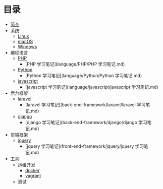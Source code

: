 # 目录

* [简介](README.md)
* 系统
    * [Linux](os/linux/linux.md)
    * [macOS](os/macos/macos.md)
    * [Windows](os/windows/Windows.md)
* 编程语言
    * [PHP](language/PHP/PHP.md)
        * [PHP 学习笔记](language/PHP/PHP 学习笔记.md)
    * [Python](language/Python/Python.md)
        *  [Python 学习笔记](language/Python/Python 学习笔记.md)
    * [javascript](language/javascript/javascript.md)
        * [javascript 学习笔记](language/javascript/javascript 学习笔记.md)
* 后台框架
    * [laravel](back-end-framework/laravel/laravel.md)
        * [laravel 学习笔记](back-end-framework/laravel/laravel 学习笔记.md)
    * [django](back-end-framework/django/django.md)
        * [django 学习笔记](back-end-framework/django/django 学习笔记.md)
* 前端框架
    * [jquery](front-end-framework/jquery/jquery.md)
        * [jquery 学习笔记](front-end-framework/jquery/jquery 学习笔记.md)
* 工具
    - 运维开发
        + [docker](tool/DevOps/docker/docker.md)
        + [vagrant](tool/DevOps/vagrant/vagrant.md)
    - 测试
